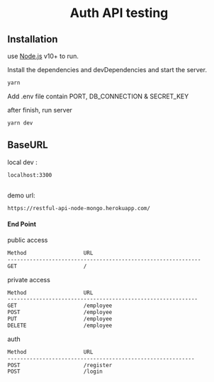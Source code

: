# <h1 align="center">Auth API testing</h1>


## Installation

use [Node.js](https://nodejs.org/) v10+ to run.

Install the dependencies and devDependencies and start the server.

```sh
yarn
```

Add .env file contain
PORT, DB_CONNECTION & SECRET_KEY


after finish, run server
```sh
yarn dev
```



## BaseURL

local dev :
```sh
localhost:3300
```
## 

demo url:
```sh
https://restful-api-node-mongo.herokuapp.com/
```

#### End Point
public access
```sh
Method                  URL
-------------------------------------------------------------
GET                     /
```

private access
```sh
Method                  URL
------------------------------------------------------------
GET                     /employee
POST                    /employee
PUT                     /employee
DELETE                  /employee
```

auth
```sh
Method                  URL
-----------------------------------------------------------
POST                    /register
POST                    /login
```

